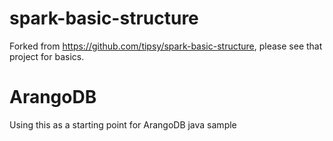 # spark-basic-structure
Forked from https://github.com/tipsy/spark-basic-structure, please see that project for basics.

# ArangoDB
Using this as a starting point for ArangoDB java sample
